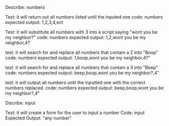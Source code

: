
Describe: numbers

Test: it will return out all numbers listed until the inputed one
code: numbers
expected output: 1,2,3,4,ect

Test: it will substitute all numbers with 3 into a script saying "wont you be my neighbor?"
code: numbers
expected output: 1,2,wont you be my neighbor,4?

test: it will search for and replace all numbers that contain a 2 into "Boop"
code: numbers
expected output: 1,boop,wont you be my neighbor,4?"

test: it will search for and replace all numbers that contain a 3 into "Beep"
code: numbers
expected output: beep,boop,wont you be my neighbor?,4"

test: it will output all numbers until the inputted one with the correct numbers replaced.
code: numbers
expected output: beep,boop,wont you be my neighbor?,4"


Discribe: input

Test: it will create a form for the user to input a number
Code: input
Expected Output: "any number"

